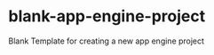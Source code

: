 blank-app-engine-project
========================

Blank Template for creating a new app engine project
